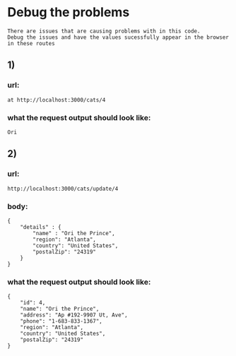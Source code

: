 # Debug the problems

    There are issues that are causing problems with in this code.
    Debug the issues and have the values sucessfully appear in the browser in these routes

## 1)
### url:
    at http://localhost:3000/cats/4
    
### what the request output should look like:
    Ori


## 2)
### url:
    http://localhost:3000/cats/update/4
### body:
    {
        "details" : {
            "name" : "Ori the Prince",
            "region": "Atlanta",
            "country": "United States",
            "postalZip": "24319"
        }
    }

### what the request output should look like:
    {
        "id": 4,
        "name": "Ori the Prince",
        "address": "Ap #192-9907 Ut, Ave",
        "phone": "1-683-833-1367",
        "region": "Atlanta",
        "country": "United States",
        "postalZip": "24319"
    }

